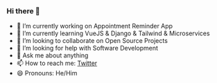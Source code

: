 ### Hi there 👋

- 🔭 I’m currently working on Appointment Reminder App
- 🌱 I’m currently learning VueJS & Django & Tailwind & Microservices
- 👯 I’m looking to collaborate on Open Source Projects
- 🤔 I’m looking for help with Software Development
- 💬 Ask me about anything
- 📫 How to reach me: [Twitter](https://twitter.com/imadzguy)
- 😄 Pronouns: He/Him
